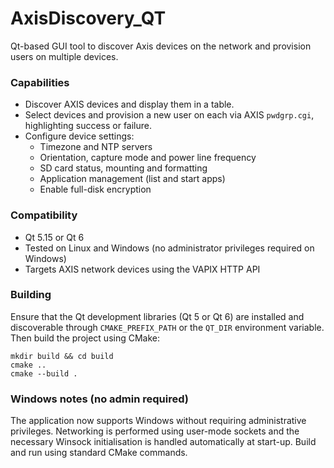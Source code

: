 AxisDiscovery_QT
=================

Qt-based GUI tool to discover Axis devices on the network and provision users on multiple devices.

### Capabilities
- Discover AXIS devices and display them in a table.
- Select devices and provision a new user on each via AXIS `pwdgrp.cgi`, highlighting success or failure.
- Configure device settings:
  - Timezone and NTP servers
  - Orientation, capture mode and power line frequency
  - SD card status, mounting and formatting
  - Application management (list and start apps)
  - Enable full-disk encryption

### Compatibility
- Qt 5.15 or Qt 6
- Tested on Linux and Windows (no administrator privileges required on Windows)
- Targets AXIS network devices using the VAPIX HTTP API

### Building

Ensure that the Qt development libraries (Qt 5 or Qt 6) are installed and
discoverable through `CMAKE_PREFIX_PATH` or the `QT_DIR` environment variable.
Then build the project using CMake:

```
mkdir build && cd build
cmake ..
cmake --build .
```

### Windows notes (no admin required)

The application now supports Windows without requiring administrative
privileges. Networking is performed using user-mode sockets and the
necessary Winsock initialisation is handled automatically at start-up.
Build and run using standard CMake commands.

